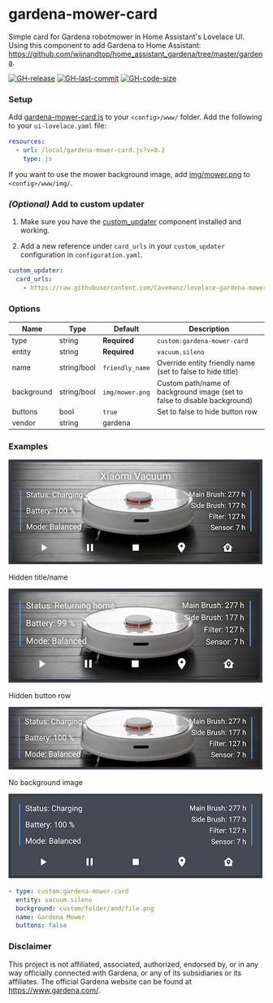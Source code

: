 # gardena-mower-card

Simple card for Gardena robotmower in Home Assistant's Lovelace UI. Using this component to add Gardena to Home Assistant:
https://github.com/wijnandtop/home_assistant_gardena/tree/master/gardena.

[![GH-release](https://img.shields.io/badge/version-0.1-red.svg?style=flat-square)](https://raw.githubusercontent.com/Cavemanz/lovelace-gardena-mower-card/master/gardena-mower-card.js)
[![GH-last-commit](https://img.shields.io/github/last-commit/Cavemanz/lovelace-gardena-mower-card.svg?style=flat-square)](https://github.com/Cavemanz/lovelace-gardena-mower-card/commits/master)
[![GH-code-size](https://img.shields.io/github/languages/code-size/Cavemanz/lovelace-gardena-mower-card.svg?style=flat-square)](https://github.com/Cavemanz/lovelace-gardena-mower-card)

### Setup

Add [gardena-mower-card.js](https://raw.githubusercontent.com/Cavemanz/lovelace-gardena-mower-card/master/gardena-mower-card.js) to your `<config>/www/` folder. Add the following to your `ui-lovelace.yaml` file:

```yaml
resources:
  - url: /local/gardena-mower-card.js?v=0.2
    type: js
```
If you want to use the mower background image, add [img/mower.png](https://raw.githubusercontent.com/Cavemanz/lovelace-gardena-mower-card/master/img/mower.png) to `<config>/www/img/`.

### *(Optional)* Add to custom updater

1. Make sure you have the [custom_updater](https://github.com/custom-components/custom_updater) component installed and working.

2. Add a new reference under `card_urls` in your `custom_updater` configuration in `configuration.yaml`.

```yaml
custom_updater:
  card_urls:
    - https://raw.githubusercontent.com/Cavemanz/lovelace-gardena-mower-card/master/tracker.json
```

### Options

| Name | Type | Default | Description
| ---- | ---- | ------- | -----------
| type | string | **Required** | `custom:gardena-mower-card`
| entity | string | **Required** | `vacuum.sileno`
| name | string/bool | `friendly_name` | Override entity friendly name (set to false to hide title)
| background | string/bool | `img/mower.png` | Custom path/name of background image (set to false to disable background)
| buttons | bool | `true` | Set to false to hide button row
| vendor | string | gardena | 

### Examples

![gardena-mower-card](https://raw.githubusercontent.com/Cavemanz/lovelace-gardena-mower-card/master/examples/default.png)

Hidden title/name

![gardena-mower-card-no-title](https://raw.githubusercontent.com/Cavemanz/lovelace-gardena-mower-card/master/examples/no-title.png)

Hidden button row

![gardena-mower-card-no-buttons](https://raw.githubusercontent.com/Cavemanz/lovelace-gardena-mower-card/master/examples/no-buttons.png)

No background image

![gardena-mower-card-no-background](https://raw.githubusercontent.com/Cavemanz/lovelace-gardena-mower-card/master/examples/no-background.png)

```yaml
- type: custom:gardena-mower-card
  entity: vacuum.sileno
  background: custom/folder/and/file.png
  name: Gardena Mower
  buttons: false
```


### Disclaimer

This project is not affiliated, associated, authorized, endorsed by, or in any way officially connected with Gardena, or any of its subsidiaries or its affiliates. The official Gardena website can be found at https://www.gardena.com/.
